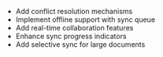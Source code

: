 - Add conflict resolution mechanisms
- Implement offline support with sync queue
- Add real-time collaboration features
- Enhance sync progress indicators
- Add selective sync for large documents